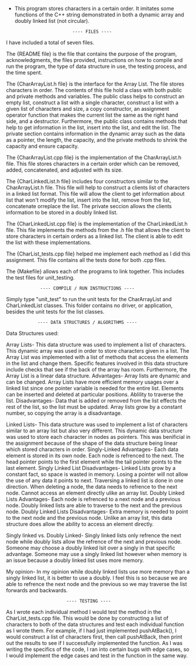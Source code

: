 * This program stores characters in a certain order. It imitates some functions of the C++ string demonstrated in both a dynamic array and doubly linked list (not circular).



                            ---- FILES ----
I have included a total of seven files.

The {README file} is the file that contains the purpose of the program,
acknowledgments, the files provided, instructions on how to compile and run the
program, the type of data structure in use, the testing process, and the time
spent.

The {CharArrayList.h file} is the interface for the Array List. The file stores
characters in order. The contents of this file hold a class with both public
and private methods and variables. The public class helps to construct an empty
list, construct a list with a single character, construct a list with a given
list of characters and size, a copy constructor, an assignment operator
function that makes the current list the same as the right hand side, and a
destructor. Furthermore, the public class contains methods that help to get
information in the list, insert into the list, and edit the list. The private
section contains information in the dynamic array such as the data as a
pointer, the length, the capacity, and the private methods to shrink the
capacity and ensure capacity.

The {CharArrayList.cpp file} is the implementation of the CharArrayList.h file.
This file stores characters in a certain order which can be removed, added,
concatenated, and adjusted with its size.

The {CharLinkedList.h file} includes four constructors similar to the
CharArrayList.h file. This file will help to construct a clients list of
characters in a linked list format. This file will allow the client to get
information about list that won't modify the list, insert into the list, remove
from the list, concatenate orreplace the list. The private seccion allows
the clients information to be stored in a doubly linked list.

The {CharLinkedList.cpp file} is the implementation of the CharLinkedList.h
file. This file implements the methods from the .h file that allows the client
to store characters in certain orders as a linked list. The client is able
to edit the list with these implementations.

The {CharList_tests.cpp file} helped me implement each method as I did this
assignment. This file contains all the tests done for both .cpp files.

The {Makefile} allows each of the programs to link together. This includes
the test files for unit_testing.



                 ---- COMPILE / RUN INSTRUCTIONS ----
Simply type "unit_test" to run the unit tests for the CharArrayList
and CharLinkedList classes. This folder contains no driver, or
application, besides the unit tests for the list classes.

                ---- DATA STRUCTURES / ALGORITHMS ----
Data Structures used:

Array Lists- This data structure was used to implement a list of characters.
             This dynamic array was used in order to store characters given in
             a list. The Array List was implemented with a list of methods that
             access the elements in the list and change them. Specific features
             involved in this data structure include checks that see if the
             back of the array has room. Furthermore, the Array List is a
             linear data structure.
Advantages- Array lists are dynamic and can be changed. Array Lists have more
            efficient memory usages over a linked list since one pointer
            variable is needed for the entire list. Elements can be inserted
            and deleted at particular positions. Ablility to traverse the list.
Disadvantages- Data that is added or removed from the list effects the rest of
               the list, so the list must be updated. Array lists grow by a
               constant number, so copying the array is a disadvantage.

Linked Lists- This data structure was used to implement a list of characters
              similar to an array list but also very different. This dynamic
              data structure was used to store each character in nodes as
              pointers. This was benificial in the assignment because of the
              shape of the data structure being linear which stored characters
              in order.
Singly-Linked Advantages- Each data element is stored in its own node. Each
                          node is refrenced to the next. The head pointer
                          points to the first element while the tail pointer
                          points to the last element.
Singly Linked List Disadvantages- Linked Lists grow by a constant fact, so
                                  space is wasted in memory. Losing a pointer
                                  will not allow the use of any data it points
                                  to next. Traversing a linked list is done in
                                  one direction. When deleting a node, the data
                                  needs to refrence to the next node. Cannot
                                  access an element directly ulike an array
                                  list.
Doubly Linked Lists Advantages- Each node is refrenced to a next node and a
                                previous node. Doubly linked lists are able to
                                traverse to the next and the previous node.
Doubly Linked Lists Disadvantages- Extra memory is needed to point to the next
                                   node and the previous node. Unlike an array
                                   list, this data structure does allow the
                                   ability to access an element directly.

Singly linked vs. Doubly Linked- Singly linked lists only refrence the next
                                 node while doubly lists allow the refrence of
                                 the next and previous node. Someone may choose
                                 a doubly linked lsit over a singly in that
                                 specific advantage. Someone may use a singly
                                 linked list however when memory is an issue
                                 because a doubly linked list uses more memory.

My opinion- In my opinion while doubly linked lists use more memory than a
            singly linked list, it is better to use a doubly. I feel this is so
            because we are able to refrence the next node and the previous
            so we may traverse the list forwards and backwards.

                           ---- TESTING ----
As I wrote each individual method I would test the method in the
CharList_tests.cpp file. This would be done by constructing a list of characters
to both of the data structures and test each individual function as I wrote
them. For example, if I had just implemented pushAtBack(), I would construct
a list of characters first, then call pushAtBack, then print out the results
to see if I successfully implemented the function. As I was writing the
specifics of the code, I ran into certain bugs with edge cases, so I would
implement the edge cases and test in the function in the same way.
